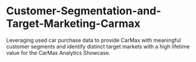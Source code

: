 # Customer-Segmentation-and-Target-Marketing-Carmax
Leveraging used car purchase data to provide CarMax with meaningful customer segments and identify distinct target markets with a high lifetime value for the CarMax Analytics Showcase.
